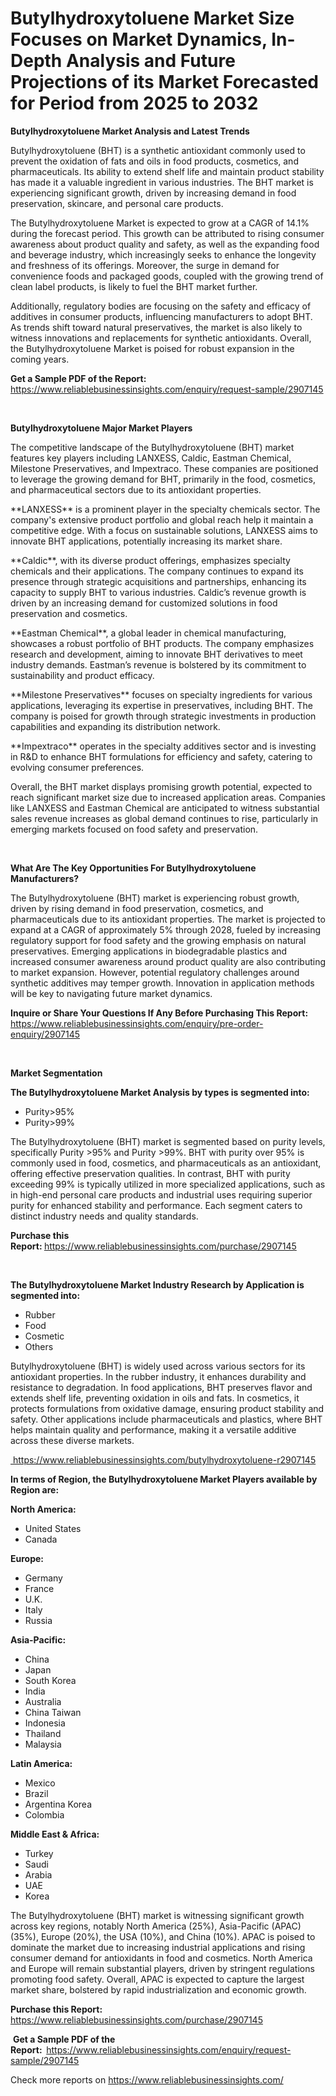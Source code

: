 <p><h1>Butylhydroxytoluene Market Size Focuses on Market Dynamics, In-Depth Analysis and Future Projections of its Market Forecasted for Period from 2025 to 2032</h1></p><p><strong>Butylhydroxytoluene Market Analysis and Latest Trends</strong></p>
<p><p>Butylhydroxytoluene (BHT) is a synthetic antioxidant commonly used to prevent the oxidation of fats and oils in food products, cosmetics, and pharmaceuticals. Its ability to extend shelf life and maintain product stability has made it a valuable ingredient in various industries. The BHT market is experiencing significant growth, driven by increasing demand in food preservation, skincare, and personal care products.</p><p>The Butylhydroxytoluene Market is expected to grow at a CAGR of 14.1% during the forecast period. This growth can be attributed to rising consumer awareness about product quality and safety, as well as the expanding food and beverage industry, which increasingly seeks to enhance the longevity and freshness of its offerings. Moreover, the surge in demand for convenience foods and packaged goods, coupled with the growing trend of clean label products, is likely to fuel the BHT market further. </p><p>Additionally, regulatory bodies are focusing on the safety and efficacy of additives in consumer products, influencing manufacturers to adopt BHT. As trends shift toward natural preservatives, the market is also likely to witness innovations and replacements for synthetic antioxidants. Overall, the Butylhydroxytoluene Market is poised for robust expansion in the coming years.</p></p>
<p><strong>Get a Sample PDF of the Report:&nbsp;</strong> <a href="https://www.reliablebusinessinsights.com/enquiry/request-sample/2907145?utm_campaign=3133&utm_medium=2&utm_source=Github&utm_content=ia&utm_term=12032025&utm_id=butylhydroxytoluene">https://www.reliablebusinessinsights.com/enquiry/request-sample/2907145</a></p>
<p>&nbsp;</p>
<p><strong>Butylhydroxytoluene Major Market Players</strong></p>
<p><p>The competitive landscape of the Butylhydroxytoluene (BHT) market features key players including LANXESS, Caldic, Eastman Chemical, Milestone Preservatives, and Impextraco. These companies are positioned to leverage the growing demand for BHT, primarily in the food, cosmetics, and pharmaceutical sectors due to its antioxidant properties.</p><p>**LANXESS** is a prominent player in the specialty chemicals sector. The company's extensive product portfolio and global reach help it maintain a competitive edge. With a focus on sustainable solutions, LANXESS aims to innovate BHT applications, potentially increasing its market share.</p><p>**Caldic**, with its diverse product offerings, emphasizes specialty chemicals and their applications. The company continues to expand its presence through strategic acquisitions and partnerships, enhancing its capacity to supply BHT to various industries. Caldic’s revenue growth is driven by an increasing demand for customized solutions in food preservation and cosmetics.</p><p>**Eastman Chemical**, a global leader in chemical manufacturing, showcases a robust portfolio of BHT products. The company emphasizes research and development, aiming to innovate BHT derivatives to meet industry demands. Eastman’s revenue is bolstered by its commitment to sustainability and product efficacy.</p><p>**Milestone Preservatives** focuses on specialty ingredients for various applications, leveraging its expertise in preservatives, including BHT. The company is poised for growth through strategic investments in production capabilities and expanding its distribution network.</p><p>**Impextraco** operates in the specialty additives sector and is investing in R&D to enhance BHT formulations for efficiency and safety, catering to evolving consumer preferences.</p><p>Overall, the BHT market displays promising growth potential, expected to reach significant market size due to increased application areas. Companies like LANXESS and Eastman Chemical are anticipated to witness substantial sales revenue increases as global demand continues to rise, particularly in emerging markets focused on food safety and preservation.</p></p>
<p>&nbsp;</p>
<p><strong>What Are The Key Opportunities For Butylhydroxytoluene Manufacturers?</strong></p>
<p><p>The Butylhydroxytoluene (BHT) market is experiencing robust growth, driven by rising demand in food preservation, cosmetics, and pharmaceuticals due to its antioxidant properties. The market is projected to expand at a CAGR of approximately 5% through 2028, fueled by increasing regulatory support for food safety and the growing emphasis on natural preservatives. Emerging applications in biodegradable plastics and increased consumer awareness around product quality are also contributing to market expansion. However, potential regulatory challenges around synthetic additives may temper growth. Innovation in application methods will be key to navigating future market dynamics.</p></p>
<p><strong>Inquire or Share Your Questions If Any Before Purchasing This Report:</strong> <a href="https://www.reliablebusinessinsights.com/enquiry/pre-order-enquiry/2907145?utm_campaign=3133&utm_medium=2&utm_source=Github&utm_content=ia&utm_term=12032025&utm_id=butylhydroxytoluene">https://www.reliablebusinessinsights.com/enquiry/pre-order-enquiry/2907145</a></p>
<p>&nbsp;</p>
<p><strong>Market Segmentation</strong></p>
<p><strong>The Butylhydroxytoluene Market Analysis by types is segmented into:</strong></p>
<p><ul><li>Purity>95%</li><li>Purity>99%</li></ul></p>
<p><p>The Butylhydroxytoluene (BHT) market is segmented based on purity levels, specifically Purity >95% and Purity >99%. BHT with purity over 95% is commonly used in food, cosmetics, and pharmaceuticals as an antioxidant, offering effective preservation qualities. In contrast, BHT with purity exceeding 99% is typically utilized in more specialized applications, such as in high-end personal care products and industrial uses requiring superior purity for enhanced stability and performance. Each segment caters to distinct industry needs and quality standards.</p></p>
<p><strong>Purchase this Report:&nbsp;</strong><a href="https://www.reliablebusinessinsights.com/purchase/2907145?utm_campaign=3133&utm_medium=2&utm_source=Github&utm_content=ia&utm_term=12032025&utm_id=butylhydroxytoluene">https://www.reliablebusinessinsights.com/purchase/2907145</a></p>
<p>&nbsp;</p>
<p><strong>The Butylhydroxytoluene Market Industry Research by Application is segmented into:</strong></p>
<p><ul><li>Rubber</li><li>Food</li><li>Cosmetic</li><li>Others</li></ul></p>
<p><p>Butylhydroxytoluene (BHT) is widely used across various sectors for its antioxidant properties. In the rubber industry, it enhances durability and resistance to degradation. In food applications, BHT preserves flavor and extends shelf life, preventing oxidation in oils and fats. In cosmetics, it protects formulations from oxidative damage, ensuring product stability and safety. Other applications include pharmaceuticals and plastics, where BHT helps maintain quality and performance, making it a versatile additive across these diverse markets.</p></p>
<p><a href="https://www.reliablebusinessinsights.com/butylhydroxytoluene-r2907145?utm_campaign=3133&utm_medium=2&utm_source=Github&utm_content=ia&utm_term=12032025&utm_id=butylhydroxytoluene">&nbsp;https://www.reliablebusinessinsights.com/butylhydroxytoluene-r2907145</a></p>
<p><strong>In terms of Region, the Butylhydroxytoluene Market Players available by Region are:</strong></p>
<p>
    <p> <strong> North America: </strong>
        <ul>
            <li>United States</li>
            <li>Canada</li>
        </ul>
        </p> 
    <p> <strong> Europe: </strong>
        <ul>
            <li>Germany</li>
            <li>France</li>
            <li>U.K.</li>
            <li>Italy</li>
            <li>Russia</li>
        </ul>
        </p> 
    <p> <strong> Asia-Pacific: </strong>
        <ul>
            <li>China</li>
            <li>Japan</li>
            <li>South Korea</li>
            <li>India</li>
            <li>Australia</li>
            <li>China Taiwan</li>
            <li>Indonesia</li>
            <li>Thailand</li>
            <li>Malaysia</li>
        </ul>
        </p> 
    <p> <strong> Latin America: </strong>
        <ul>
            <li>Mexico</li>
            <li>Brazil</li>
            <li>Argentina Korea</li>
            <li>Colombia</li>
        </ul>
        </p> 
    <p> <strong> Middle East & Africa: </strong>
        <ul>
            <li>Turkey</li>
            <li>Saudi</li>
            <li>Arabia</li>
            <li>UAE</li>
            <li>Korea</li>
        </ul>
    </p>
    </p>
<p><p>The Butylhydroxytoluene (BHT) market is witnessing significant growth across key regions, notably North America (25%), Asia-Pacific (APAC) (35%), Europe (20%), the USA (10%), and China (10%). APAC is poised to dominate the market due to increasing industrial applications and rising consumer demand for antioxidants in food and cosmetics. North America and Europe will remain substantial players, driven by stringent regulations promoting food safety. Overall, APAC is expected to capture the largest market share, bolstered by rapid industrialization and economic growth.</p></p>
<p><strong>Purchase this Report: </strong><a href="https://www.reliablebusinessinsights.com/purchase/2907145?utm_campaign=3133&utm_medium=2&utm_source=Github&utm_content=ia&utm_term=12032025&utm_id=butylhydroxytoluene">https://www.reliablebusinessinsights.com/purchase/2907145</a></p>
<p>&nbsp;<strong>Get a Sample PDF of the Report:&nbsp;&nbsp;</strong><a href="https://www.reliablebusinessinsights.com/enquiry/request-sample/2907145?utm_campaign=3133&utm_medium=2&utm_source=Github&utm_content=ia&utm_term=12032025&utm_id=butylhydroxytoluene">https://www.reliablebusinessinsights.com/enquiry/request-sample/2907145</a></p>
<p><strong></strong></p>
<p>Check more reports on <a href="https://www.reliablebusinessinsights.com/?utm_campaign=3133&utm_medium=2&utm_source=Github&utm_content=ia&utm_term=12032025&utm_id=butylhydroxytoluene">https://www.reliablebusinessinsights.com/</a></p>